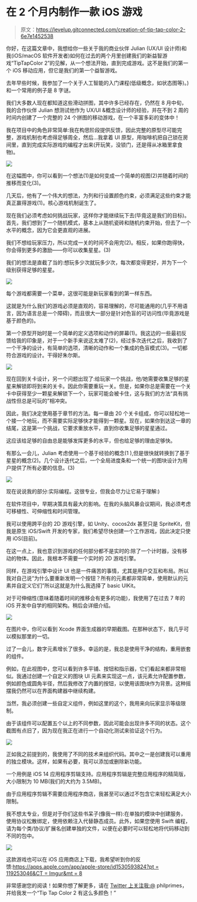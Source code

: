 # 在 2 个月内制作一款 iOS 游戏

> 原文：<https://levelup.gitconnected.com/creation-of-tip-tap-color-2-6e7e1452538>

你好，在这篇文章中，我想给你一些关于我的商业伙伴 Julian (UX/UI 设计师)和我(iOS/macOS 软件开发者)如何在过去的两个月里创建我们的新益智游戏“TipTapColor 2”的见解，从一个想法开始，直到完成游戏。这不是我们的第一个 iOS 移动应用，但它是我们的第一个益智游戏。

去年早些时候，我参加了一个关于人工智能的入门课程(低级概念，如状态图等)。)和一个常用的例子是 8 字谜。

我们大多数人现在都知道这些滑动拼图，其中许多已经存在，仍然在 8 月中旬，我的合作伙伴 Julian 想测试他作为 UX/UI &概念设计师的经验，并在不到 2 周的时间内创建了一个完整的 24 个拼图的移动游戏，在一个丰富多彩的变体中！

我在项目中的角色非常简单:我在构思阶段提供反馈，因此完整的原型尽可能完整，游戏机制也考虑得足够周全，然后…我拿着 UI 原型，用咖啡机把自己锁在房间里，直到完成实际游戏的编程才出来(开玩笑，没锁门，还是得从冰箱里拿食物)。

![](img/d2845c3e8e1bf126decbc8b181e09e11.png)

在这幅图中，你可以看到一个想法(1)是如何变成一个简单的视图(2)并随着时间的推移而变化(3)。

几天后，他有了一个伟大的想法，为列和行设置颜色约束，必须满足这些约束才能真正赢得游戏(1)。核心游戏机制诞生了。

现在我们必须考虑如何挑战玩家，这样你才能继续玩下去(毕竟这是我们的目标)。首先，我们想到了一个随机模式，基本上从随机瓷砖和随机约束开始，但去了一个水平的概念，因为它会更直观的进展。

我们不想给玩家压力，所以完成一关的时间不会用完(2)。相反，如果你跑得快，你会得到更多的激励——你可以收集星星。(3)

我们的想法是直截了当的:想玩多少次就玩多少次，每次都变得更好，并为下一个级别获得足够的星星。

![](img/930e5887a983d00ea25f4b40333b81b1.png)

每个游戏都需要一个菜单，这很可能是新玩家看到的第一样东西。

这就是为什么我们的游戏必须是直观的，容易理解的，尽可能通用的(几乎不用语言，因为语言总是一个障碍)，而且很大一部分是针对色盲的可访问性(毕竟游戏是基于颜色的)。

第一个原型开始时是一个简单的定义选项和动作的屏幕(1)。我这边的一些最初反馈给我的印象是，对于一个新手来说这太难了(2)，经过多次迭代之后，我收到了一个干净的设计，有简单的选项，清晰的动作和一个集成的色盲模式(3)。一切都符合游戏的设计。干得好朱尔斯。

![](img/fd72755bb12c3db1f0c776fba23e6ee7.png)

现在回到关卡设计，另一个问题出现了:给玩家一个挑战，他/她需要收集足够的星星来解锁即将到来的关卡。因此你需要重玩一关。但是，如果你总是需要在一个关卡中获得至少一颗星来解锁下一个，玩家可能会被卡住，这与我们的方法“具有挑战性但总是可玩的”相冲突。

因此，我们决定使用基于章节的方法。每一章由 20 个关卡组成，你可以轻松地一个接一个地玩，而不需要实际足够快才能得到一颗星。现在，如果你到达这一章的结尾，这是第一个挑战，它要求重放水平，直到你收集足够的星星通过。

这应该给足够的自由总是能够发挥更多的水平，但也给足够的理由足够快。

有那么一会儿，Julian 考虑使用一个基于经验的概念(1 ),但是很快就转换到了基于星星的概念(2)。几个设计迭代之后，一个全局进度条和一个统一的图块设计为用户提供了所有必要的信息。(3)

![](img/ff063f4af2d84f0eee491dd2d59694fe.png)

现在说说我的部分:实际编程。这很专业，但我会尽力让它易于理解:)

在软件项目中，早期决策具有最大的影响。在我的头脑风暴会议期间，我必须考虑可移植性、可伸缩性和时间管理。

我可以使用跨平台的 2D 游戏引擎，如 Unity、cocos2dx 甚至只是 SpriteKit，但我是原生 iOS/Swift 开发的专家，我们希望尽快创建一个工作游戏，因此决定只使用 iOS(目前)。

在这一点上，我也意识到游戏的任何部分都不是实时的:除了一个计时器，没有移动的物体。因此，我根本不需要一个实时的 2D 游戏引擎。

同样，在游戏引擎中设计 UI 也是一件痛苦的事情，尤其是用户交互和布局。所以我对自己说“为什么要重新发明一个按钮？所有的元素都非常简单，使用默认的元素并自定义它们”所以这就是为什么我选择了 basic UIKit。

对于可伸缩性(意味着随着时间的推移会有更多的功能)，我使用了在过去 7 年的 iOS 开发中自学的相同架构。稍后会详细介绍。

![](img/f61a9b3f7da0926b1fb6924966ef92f0.png)

在图片中，你可以看到 Xcode 界面生成器的早期截图。在那种状态下，我几乎可以模拟那里的一切。

过了一会儿，数字元素增长了很多。幸运的是，我总是使用干净的结构，重用嵌套的组件。

例如，在此视图中，您可以看到许多平铺、按钮和指示器，它们看起来都非常相似。我通过创建一个自定义的图块 UI 元素来实现这一点，该元素允许配置参数，例如颜色或圆角半径，然后我修改了内置的按钮，以使用该图块作为背景。这种摇摆我仍然可以在界面构建器中继续构建。

当然，我必须创建一些自定义组件，例如这里的这个，我用来向玩家显示等级限制。

由于该组件可以配置五个以上的不同参数，因此可能会出现许多不同的状态。这个截图有点旧了，因为现在我正在进行一个自动化测试来验证这个行为。

![](img/6b6126f7786aa4f811506cbdb5cacebf.png)

正如我之前提到的，我使用了不同的技术来组织代码。其中之一是创建我可以重用的独立模块。这样，如果有必要，我可以添加或删除新功能。

一个用例是 iOS 14 应用程序剪辑支持。应用程序剪辑是完整应用程序的精简版，大小限制为 10 MB(我们的大约为 3.5MB)。

由于应用程序剪辑不需要应用程序商店，我甚至可以通过不包含它来轻松满足大小限制。

我不想太专业，但是对于你们这些书呆子(像我一样):在单独的模块中创建服务，使用协议松散绑定，使用依赖注入代替静态成员。此外，如果您使用 Swift 编程，请为每个类/协议/扩展名创建单独的文件，以便在必要时可以轻松地将代码移动到不同的包中。

![](img/954a9e96934c6a4eadd18531e92f703d.png)

这款游戏也可以在 iOS 应用商店上下载，我希望听到你的反馈:[https://apps.apple.com/app/apple-store/id1530593824?pt = 119253046&CT = Imgur&mt = 8](https://apps.apple.com/app/apple-store/id1530593824?pt=119253046&ct=Imgur&mt=8)

非常感谢您的阅读！如果你想了解更多，请在 [Twitter 上关注我:@](https://twitter.com/philprimes) philprimes，并给我发一个“Tip Tap Color 2 有这么多颜色！”